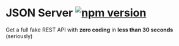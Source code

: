 # JSON Server  [![npm version](https://badge.fury.io/js/conversor-moedas.svg)](https://badge.fury.io/js/conversor-moedas)
Get a full fake REST API with __zero coding__ in __less than 30 seconds__ (seriously)
